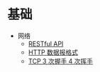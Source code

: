 # 基础

- 网络
  - [RESTful API](/Basic/network/RESTfulAPI.md)
  - [HTTP 数据报格式](/Basic/network/http网络数据报.md)
  - [TCP 3 次握手 4 次挥手](/Basic/network/tcp三次握手4次挥手.md)
